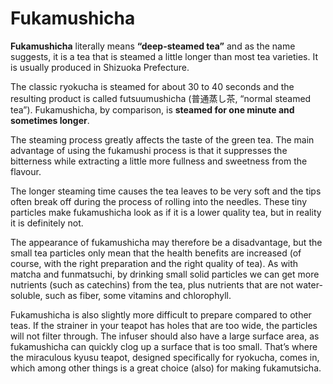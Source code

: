 # Fukamushicha

**Fukamushicha** literally means **“deep-steamed tea”** and as the name suggests, it is a tea that is steamed a little longer than most tea varieties. It is usually produced in Shizuoka Prefecture.

The classic ryokucha is steamed for about 30 to 40 seconds and the resulting product is called futsuumushicha (普通蒸し茶, “normal steamed tea”). Fukamushicha, by comparison, is **steamed for one minute and sometimes longer**.

The steaming process greatly affects the taste of the green tea. The main advantage of using the fukamushi process is that it suppresses the bitterness while extracting a little more fullness and sweetness from the flavour.

The longer steaming time causes the tea leaves to be very soft and the tips often break off during the process of rolling into the needles. These tiny particles make fukamushicha look as if it is a lower quality tea, but in reality it is definitely not.

The appearance of fukamushicha may therefore be a disadvantage, but the small tea particles only mean that the health benefits are increased (of course, with the right preparation and the right quality of tea). As with matcha and funmatsuchi, by drinking small solid particles we can get more nutrients (such as catechins) from the tea, plus nutrients that are not water-soluble, such as fiber, some vitamins and chlorophyll.

Fukamushicha is also slightly more difficult to prepare compared to other teas. If the strainer in your teapot has holes that are too wide, the particles will not filter through. The infuser should also have a large surface area, as fukamushicha can quickly clog up a surface that is too small. That’s where the miraculous kyusu teapot, designed specifically for ryokucha, comes in, which among other things is a great choice (also) for making fukamutsicha.
